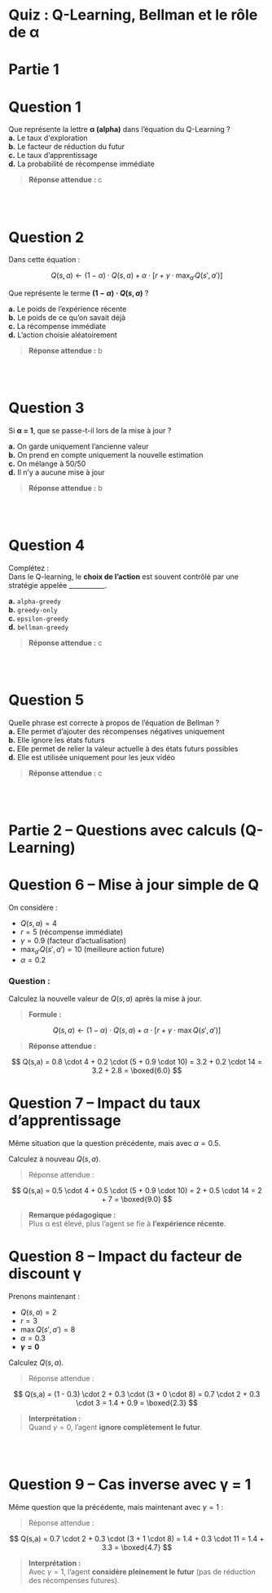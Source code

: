 #  Quiz : Q-Learning, Bellman et le rôle de α

# Partie 1 

# Question 1  
Que représente la lettre **α (alpha)** dans l’équation du Q-Learning ?  
**a.** Le taux d'exploration  
**b.** Le facteur de réduction du futur  
**c.** Le taux d’apprentissage  
**d.** La probabilité de récompense immédiate

> **Réponse attendue :** c

<br/>
<br/>

# Question 2  
Dans cette équation :

$$
Q(s,a) \leftarrow (1 - \alpha) \cdot Q(s,a) + \alpha \cdot \left[ r + \gamma \cdot \max_{a'} Q(s', a') \right]
$$

Que représente le terme **$(1 - \alpha) \cdot Q(s,a)$** ?

**a.** Le poids de l’expérience récente  
**b.** Le poids de ce qu’on savait déjà  
**c.** La récompense immédiate  
**d.** L’action choisie aléatoirement

> **Réponse attendue :** b


<br/>
<br/>

# Question 3  
Si **α = 1**, que se passe-t-il lors de la mise à jour ?

**a.** On garde uniquement l’ancienne valeur  
**b.** On prend en compte uniquement la nouvelle estimation  
**c.** On mélange à 50/50  
**d.** Il n’y a aucune mise à jour

> **Réponse attendue :** b


<br/>
<br/>

# Question 4  

Complétez :  
Dans le Q-learning, le **choix de l’action** est souvent contrôlé par une stratégie appelée ___________.

**a.** `alpha-greedy`  
**b.** `greedy-only`  
**c.** `epsilon-greedy`  
**d.** `bellman-greedy`

> **Réponse attendue :** c


<br/>
<br/>

# Question 5  
Quelle phrase est correcte à propos de l’équation de Bellman ?  
**a.** Elle permet d’ajouter des récompenses négatives uniquement  
**b.** Elle ignore les états futurs  
**c.** Elle permet de relier la valeur actuelle à des états futurs possibles  
**d.** Elle est utilisée uniquement pour les jeux vidéo

> **Réponse attendue :** c


<br/>
<br/>

#  Partie 2 – Questions avec calculs (Q-Learning)



# Question 6 – Mise à jour simple de Q

On considère :

- $Q(s,a) = 4$  
- $r = 5$ (récompense immédiate)  
- $\gamma = 0.9$ (facteur d’actualisation)  
- $\max_{a'} Q(s', a') = 10$ (meilleure action future)  
- $\alpha = 0.2$

### Question :  

Calculez la nouvelle valeur de $Q(s,a)$ après la mise à jour.

> **Formule :**  

$$
Q(s,a) \leftarrow (1 - \alpha) \cdot Q(s,a) + \alpha \cdot \left[ r + \gamma \cdot \max Q(s',a') \right]
$$

> **Réponse attendue :**

$$
Q(s,a) = 0.8 \cdot 4 + 0.2 \cdot (5 + 0.9 \cdot 10) = 3.2 + 0.2 \cdot 14 = 3.2 + 2.8 = \boxed{6.0}
$$

# Question 7 – Impact du taux d’apprentissage

Même situation que la question précédente, mais avec $\alpha = 0.5$.

Calculez à nouveau $Q(s,a)$.

> Réponse attendue :

$$
Q(s,a) = 0.5 \cdot 4 + 0.5 \cdot (5 + 0.9 \cdot 10) = 2 + 0.5 \cdot 14 = 2 + 7 = \boxed{9.0}
$$

> **Remarque pédagogique :**  
Plus α est élevé, plus l’agent se fie à **l’expérience récente**.



# Question 8 – Impact du facteur de discount γ

Prenons maintenant :  
- $Q(s,a) = 2$  
- $r = 3$  
- $\max Q(s',a') = 8$  
- $\alpha = 0.3$  
- **$\gamma = 0$**

Calculez $Q(s,a)$.

> Réponse attendue :

$$
Q(s,a) = (1 - 0.3) \cdot 2 + 0.3 \cdot (3 + 0 \cdot 8) = 0.7 \cdot 2 + 0.3 \cdot 3 = 1.4 + 0.9 = \boxed{2.3}
$$

> **Interprétation :**  
Quand $\gamma = 0$, l’agent **ignore complètement le futur**.

<br/>
<br/>

# Question 9 – Cas inverse avec γ = 1

Même question que la précédente, mais maintenant avec $\gamma = 1$ :

> Réponse attendue :

$$
Q(s,a) = 0.7 \cdot 2 + 0.3 \cdot (3 + 1 \cdot 8) = 1.4 + 0.3 \cdot 11 = 1.4 + 3.3 = \boxed{4.7}
$$

> **Interprétation :**  
Avec $\gamma = 1$, l’agent **considère pleinement le futur** (pas de réduction des récompenses futures).


